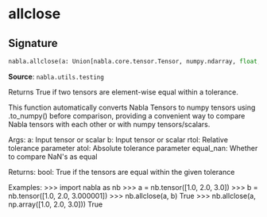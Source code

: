 # allclose

## Signature

```python
nabla.allclose(a: Union[nabla.core.tensor.Tensor, numpy.ndarray, float, int], b: Union[nabla.core.tensor.Tensor, numpy.ndarray, float, int], rtol: float = 1e-05, atol: float = 1e-08, equal_nan: bool = False) -> bool
```

**Source**: `nabla.utils.testing`

Returns True if two tensors are element-wise equal within a tolerance.

This function automatically converts Nabla Tensors to numpy tensors using
.to_numpy() before comparison, providing a convenient way to compare
Nabla tensors with each other or with numpy tensors/scalars.

Args:
    a: Input tensor or scalar
    b: Input tensor or scalar
    rtol: Relative tolerance parameter
    atol: Absolute tolerance parameter
    equal_nan: Whether to compare NaN's as equal

Returns:
    bool: True if the tensors are equal within the given tolerance

Examples:
    >>> import nabla as nb
    >>> a = nb.tensor([1.0, 2.0, 3.0])
    >>> b = nb.tensor([1.0, 2.0, 3.000001])
    >>> nb.allclose(a, b)
    True
    >>> nb.allclose(a, np.array([1.0, 2.0, 3.0]))
    True

